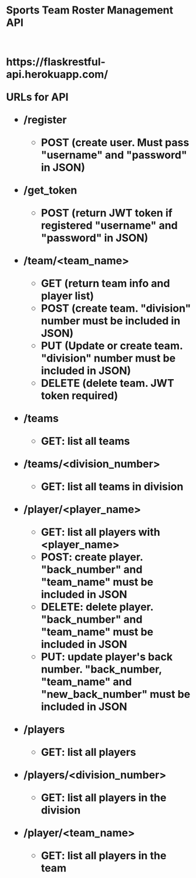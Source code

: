 <h1>Sports Team Roster Management API<h1> 
<br/>  
https://flaskrestful-api.herokuapp.com/

URLs for API
- /register
  - POST (create user. Must pass "username" and "password" in JSON)

- /get_token
  - POST (return JWT token if registered "username" and "password" in JSON)

- /team/<team_name>
  - GET (return team info and player list)
  - POST (create team. "division" number must be included in JSON)
  - PUT (Update or create team. "division" number must be included in JSON)
  - DELETE (delete team. JWT token required)

- /teams
  - GET: list all teams

- /teams/<division_number>
  - GET: list all teams in division

- /player/<player_name>
  - GET: list all players with <player_name>
  - POST: create player. "back_number" and "team_name" must be included in JSON
  - DELETE: delete player. "back_number" and "team_name" must be included in JSON
  - PUT: update player's back number. "back_number, "team_name" and "new_back_number" must be included in JSON

- /players
  - GET: list all players

- /players/<division_number>
  - GET: list all players in the division

- /player/<team_name>
  - GET: list all players in the team

